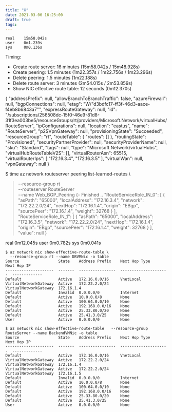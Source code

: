 ```yaml
---
title: "X"
date: 2021-03-06 16:25:00
draft: true
tags:
---
```



```
real    15m58.042s
user    0m1.239s
sys     0m0.136s
```

Timing:
* Create route server: 16 minutes (15m58.042s / 15m48.928s)
* Create peering: 1.5 minutes (1m22.357s / 1m22.756s / 1m23.296s)
* Delete peering: 1.5 minutes (1m22.188s)
* Delete route server: 3 minutes (2m54.015s / 2m53.859s)
* Show NIC effective route table: 12 seconds (0m12.370s)

{
  "addressPrefix": null,
  "allowBranchToBranchTraffic": false,
  "azureFirewall": null,
  "bgpConnections": null,
  "etag": "W/\"d3bdfc17-ff3f-46d3-aace-f4eb8b6843a7\"",
  "expressRouteGateway": null,
  "id": "/subscriptions/256508dc-15f0-46e9-81d8-31f3ea003be5/resourceGroups/rt/providers/Microsoft.Network/virtualHubs/RouteServer",
  "ipConfigurations": null,
  "location": "eastus",
  "name": "RouteServer",
  "p2SVpnGateway": null,
  "provisioningState": "Succeeded",
  "resourceGroup": "rt",
  "routeTable": {
    "routes": []
  },
  "routingState": "Provisioned",
  "securityPartnerProvider": null,
  "securityProviderName": null,
  "sku": "Standard",
  "tags": null,
  "type": "Microsoft.Network/virtualHubs",
  "virtualHubRouteTableV2S": [],
  "virtualRouterAsn": 65515,
  "virtualRouterIps": [
    "172.16.3.4",
    "172.16.3.5"
  ],
  "virtualWan": null,
  "vpnGateway": null
}

$ time az network routeserver peering list-learned-routes \
>   --resource-group rt \
>   --routeserver RouteServer \
>   --name Web_BGP_Peering
{- Finished ..
  "RouteServiceRole_IN_0": [
    {
      "asPath": "65000",
      "localAddress": "172.16.3.4",
      "network": "172.22.2.0/24",
      "nextHop": "172.16.1.4",
      "origin": "EBgp",
      "sourcePeer": "172.16.1.4",
      "weight": 32768
    }
  ],
  "RouteServiceRole_IN_1": [
    {
      "asPath": "65000",
      "localAddress": "172.16.3.5",
      "network": "172.22.2.0/24",
      "nextHop": "172.16.1.4",
      "origin": "EBgp",
      "sourcePeer": "172.16.1.4",
      "weight": 32768
    }
  ],
  "value": null
}

real    0m12.045s
user    0m0.782s
sys     0m0.041s

```
$ az network nic show-effective-route-table \
  --resource-group rt --name DBVMNic -o table
Source                 State    Address Prefix    Next Hop Type          Next Hop IP
---------------------  -------  ----------------  ---------------------  -------------
Default                Active   172.16.0.0/16     VnetLocal
VirtualNetworkGateway  Active   172.22.2.0/24     VirtualNetworkGateway  172.16.1.4
Default                Invalid  0.0.0.0/0         Internet
Default                Active   10.0.0.0/8        None
Default                Active   100.64.0.0/10     None
Default                Active   192.168.0.0/16    None
Default                Active   25.33.80.0/20     None
Default                Active   25.41.3.0/25      None
User                   Active   0.0.0.0/0         None
```

```
$ az network nic show-effective-route-table   --resource-group RouteServer --name BackendVMNic -o table
Source                 State    Address Prefix    Next Hop Type          Next Hop IP
---------------------  -------  ----------------  ---------------------  -------------
Default                Active   172.16.0.0/16     VnetLocal
VirtualNetworkGateway  Active   172.22.2.0/24     VirtualNetworkGateway  172.16.1.4
VirtualNetworkGateway  Active   172.22.2.0/24     VirtualNetworkGateway  172.16.1.5
Default                Invalid  0.0.0.0/0         Internet
Default                Active   10.0.0.0/8        None
Default                Active   100.64.0.0/10     None
Default                Active   192.168.0.0/16    None
Default                Active   25.33.80.0/20     None
Default                Active   25.41.3.0/25      None
User                   Active   0.0.0.0/0         None
```
